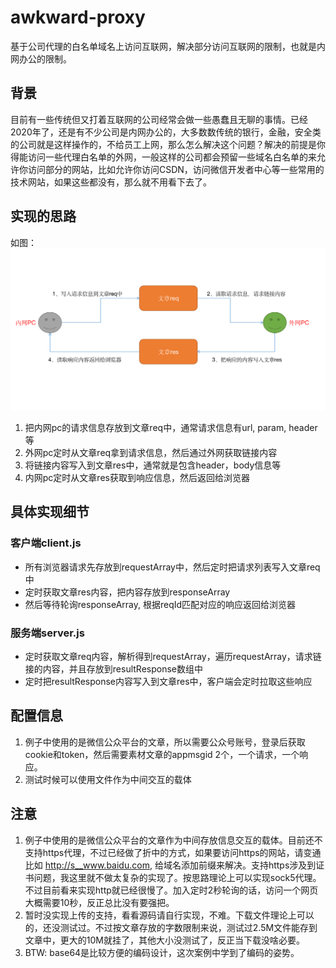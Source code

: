 # awkward-proxy
  基于公司代理的白名单域名上访问互联网，解决部分访问互联网的限制，也就是内网办公的限制。

## 背景
  目前有一些传统但又打着互联网的公司经常会做一些愚蠢且无聊的事情。已经2020年了，还是有不少公司是内网办公的，大多数数传统的银行，金融，安全类的公司就是这样操作的，不给员工上网，那么怎么解决这个问题？解决的前提是你得能访问一些代理白名单的外网，一般这样的公司都会预留一些域名白名单的来允许你访问部分的网站，比如允许你访问CSDN，访问微信开发者中心等一些常用的技术网站，如果这些都没有，那么就不用看下去了。

## 实现的思路
如图：
 ![image](https://github.com/traceless/awkward-proxy/blob/master/WX20200514.png)

1. 把内网pc的请求信息存放到文章req中，通常请求信息有url, param, header等
2. 外网pc定时从文章req拿到请求信息，然后通过外网获取链接内容
3. 将链接内容写入到文章res中，通常就是包含header，body信息等
4. 内网pc定时从文章res获取到响应信息，然后返回给浏览器

## 具体实现细节

### 客户端client.js
- 所有浏览器请求先存放到requestArray中，然后定时把请求列表写入文章req中
- 定时获取文章res内容，把内容存放到responseArray
- 然后等待轮询responseArray, 根据reqId匹配对应的响应返回给浏览器

### 服务端server.js
- 定时获取文章req内容，解析得到requestArray，遍历requestArray，请求链接的内容，并且存放到resultResponse数组中
- 定时把resultResponse内容写入到文章res中，客户端会定时拉取这些响应

## 配置信息
1. 例子中使用的是微信公众平台的文章，所以需要公众号账号，登录后获取cookie和token，然后需要素材文章的appmsgid 2个，一个请求，一个响应。
2. 测试时候可以使用文件作为中间交互的载体

## 注意
1. 例子中使用的是微信公众平台的文章作为中间存放信息交互的载体。目前还不支持https代理，不过已经做了折中的方式，如果要访问https的网站，请变通比如 http://s__www.baidu.com, 给域名添加前缀来解决。支持https涉及到证书问题，我这里就不做太复杂的实现了。按思路理论上可以实现sock5代理。
不过目前看来实现http就已经很慢了。加入定时2秒轮询的话，访问一个网页大概需要10秒，反正总比没有要强把。
2. 暂时没实现上传的支持，看看源码请自行实现，不难。下载文件理论上可以的，还没测试过。不过按文章存放的字数限制来说，测试过2.5M文件能存到文章中，更大的10M就挂了，其他大小没测试了，反正当下载没啥必要。
3. BTW: base64是比较方便的编码设计，这次案例中学到了编码的姿势。
